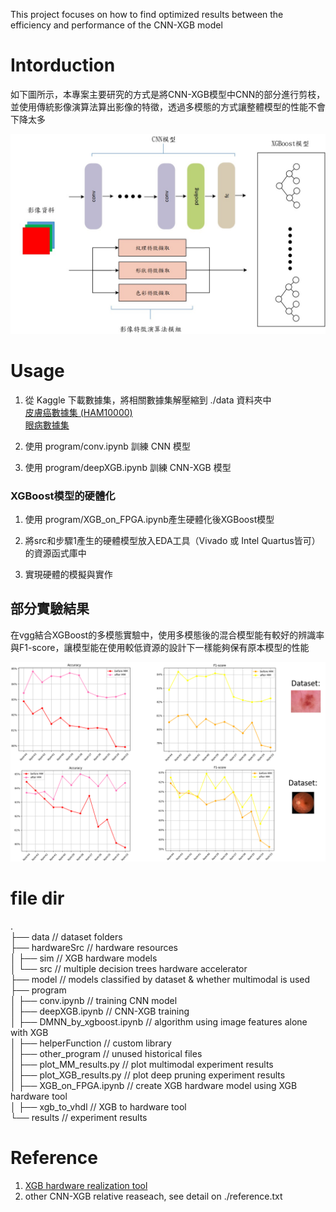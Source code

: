 
This project focuses on how to find optimized results between the efficiency and performance of the CNN-XGB model

# Intorduction
如下圖所示，本專案主要研究的方式是將CNN-XGB模型中CNN的部分進行剪枝，並使用傳統影像演算法算出影像的特徵，透過多模態的方式讓整體模型的性能不會下降太多

![](pic/architect_p1.jpg)


# Usage 

1. 從 Kaggle 下載數據集，將相關數據集解壓縮到 ./data 資料夾中 <br>
[皮膚癌數據集 (HAM10000)](https://www.kaggle.com/datasets/surajghuwalewala/ham1000-segmentation-and-classification) <br>
[眼病數據集](https://www.kaggle.com/datasets/andrewmvd/ocular-disease-recognition-odir5k)

2. 使用 program/conv.ipynb 訓練 CNN 模型

3. 使用 program/deepXGB.ipynb 訓練 CNN-XGB 模型


### XGBoost模型的硬體化
1. 使用 program/XGB_on_FPGA.ipynb產生硬體化後XGBoost模型

2. 將src和步驟1產生的硬體模型放入EDA工具（Vivado 或 Intel Quartus皆可）的資源函式庫中

3. 實現硬體的模擬與實作

## 部分實驗結果
在vgg結合XGBoost的多模態實驗中，使用多模態後的混合模型能有較好的辨識率與F1-score，讓模型能在使用較低資源的設計下一樣能夠保有原本模型的性能 <br>


![](pic/result2.png)


# file dir

.  
├── data  // dataset folders  
├── hardwareSrc  // hardware resources  
│   ├── sim  // XGB hardware models  
│   └── src  // multiple decision trees hardware accelerator  
├── model  // models classified by dataset & whether multimodal is used  
├── program  
│   ├── conv.ipynb  // training CNN model  
│   ├── deepXGB.ipynb  // CNN-XGB training  
│   ├── DMNN_by_xgboost.ipynb  // algorithm using image features alone with XGB  
│   ├── helperFunction  // custom library  
│   ├── other_program  // unused historical files  
│   ├── plot_MM_results.py  // plot multimodal experiment results  
│   ├── plot_XGB_results.py  // plot deep pruning experiment results  
│   ├── XGB_on_FPGA.ipynb  // create XGB hardware model using XGB hardware tool  
│   ├── xgb_to_vhdl  // XGB to hardware tool  
└── results  // experiment results

# Reference
1. [XGB hardware realization tool](github.com/moomtp/XGBoost_tree_on_VHDL.git)  <br>
2. other CNN-XGB relative reaseach, see detail on ./reference.txt
